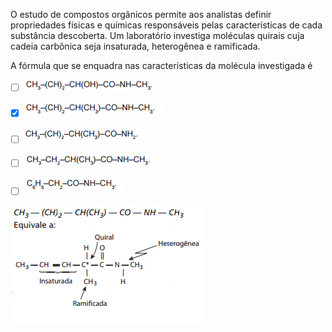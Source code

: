 

O estudo de compostos orgânicos permite aos analistas definir propriedades físicas e químicas responsáveis pelas características de cada substância descoberta. Um laboratório investiga moléculas quirais cuja cadeia carbônica seja insaturada, heterogênea e ramificada.

A fórmula que se enquadra nas características da molécula investigada é



- [ ] ![](1d882d74-8ae8-0147-d777-c89c438d9661.png)
- [x] ![](d86fe289-49ac-a0b9-5c53-032915db7eb0.png)
- [ ] ![](11c914e2-6f75-1e82-6e7c-eb0da865a3e4.png)
- [ ] ![](57037fbc-f139-7776-338c-2fde1edcd77d.png)
- [ ] ![](552f2024-fbd2-2aca-02a0-3f92e55cfae8.png)


![](b37bd23c-ab89-290a-e08b-c873f280dbda.png)
